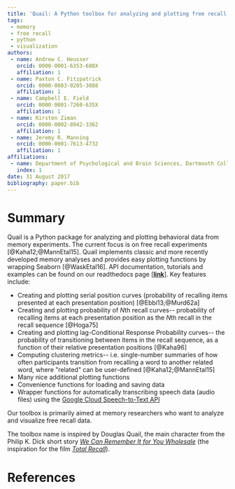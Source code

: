 ```yaml
---
title: 'Quail: A Python toolbox for analyzing and plotting free recall data'
tags:
 - memory
 - free recall
 - python
 - visualization
authors:
 - name: Andrew C. Heusser
   orcid: 0000-0001-6353-688X
   affiliation: 1
 - name: Paxton C. Fitzpatrick
   orcid: 0000-0003-0205-3088
   affiliation: 1
 - name: Campbell E. Field
   orcid: 0000-0001-7260-635X
   affiliation: 1
 - name: Kirsten Ziman
   orcid: 0000-0002-8942-3362
   affiliation: 1
 - name: Jeremy R. Manning
   orcid: 0000-0001-7613-4732
   affiliation: 1
affiliations:
 - name: Department of Psychological and Brain Sciences, Dartmouth College
   index: 1
date: 31 August 2017
bibliography: paper.bib
---
```


# Summary
Quail is a Python package for analyzing and plotting behavioral data
from memory experiments. The current focus is on free recall
experiments [@Kaha12;@MannEtal15]. Quail implements classic and more
recently developed memory analyses and provides easy plotting
functions by wrapping Seaborn [@WaskEtal16]. API documentation,
tutorials and examples can be found on our readthedocs page [[**link**](cdl-quail.readthedocs.io/en/latest/)]. Key features include:

- Creating and plotting serial position curves (probability of recalling items presented at each presentation position) [@Ebbi13;@Murd62a]
- Creating and plotting probability of *N*th recall curves-- probability of recalling items at each presentation position as the *N*th recall in the recall sequence [@Hoga75]
- Creating and plotting lag-Conditional Response Probability curves-- the probability of transitioning between items in the recall sequence, as a function of their relative presentation positions [@Kaha96]
- Computing clustering metrics-- i.e. single-number summaries of how often participants transition from recalling a word to another related word, where "related" can be user-defined [@Kaha12;@MannEtal15]
- Many nice additional plotting functions
- Convenience functions for loading and saving data
- Wrapper functions for automatically transcribing speech data (audio files) using the [Google Cloud Speech-to-Text API](https://cloud.google.com/speech/)

Our toolbox is primarily aimed at memory researchers who want to analyze and visualize free recall data.

The toolbox name is inspired by Douglas Quail, the main character from the Philip K. Dick short story [*We Can Remember It for You Wholesale*](https://en.wikipedia.org/wiki/We_Can_Remember_It_for_You_Wholesale) (the inspiration for the film [*Total Recall*](https://en.wikipedia.org/wiki/Total_Recall_(1990_film))).

# References
